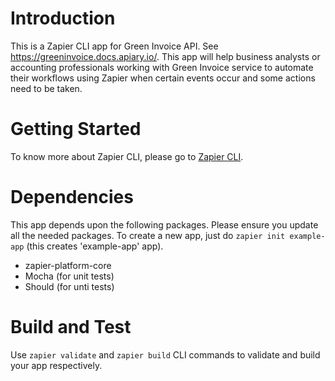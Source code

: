 # Introduction 
This is a Zapier CLI app for Green Invoice API. See https://greeninvoice.docs.apiary.io/. This app will help business analysts or accounting professionals working with Green Invoice service to automate their workflows using Zapier when certain events occur and some actions need to be taken.

# Getting Started
To know more about Zapier CLI, please go to [Zapier CLI](https://zapier.github.io/zapier-platform-cli). 

# Dependencies
This app depends upon the following packages. Please ensure you update all the needed packages. To create a new app, just do ```zapier init example-app``` (this creates 'example-app' app).

- zapier-platform-core
- Mocha (for unit tests)
- Should (for unti tests)
# Build and Test
Use ```zapier validate``` and ```zapier build``` CLI commands to validate and build your app respectively. 
